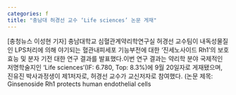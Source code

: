 ```yaml
---
categories: f
title: "충남대 허경선 교수 ‘Life sciences’ 논문 게재"
---
```

[충청뉴스 이성현 기자] 충남대학교 심혈관계약리학연구실 허경선 교수팀이 내독성물질인 LPS처리에 의해 야기되는 혈관내피세포 기능부전에 대한 ‘진세노사이드 Rh1’의 보호 효능 및 분자 기전 대한 연구 결과를 발표했다.이번 연구 결과는 약리학 분야 국제적인 저명학술지인 ‘Life sciences’(IF: 6.780, Top: 8.3%)에 9월 20일자로 게재됐으며, 진유진 박사과정생이 제1저자로, 허경선 교수가 교신저자로 참여했다. (논문 제목: Ginsenoside Rh1 protects human endothelial cells